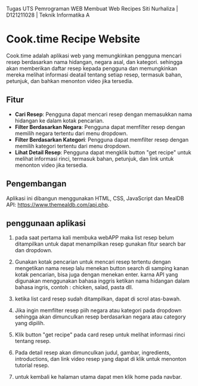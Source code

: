 Tugas UTS Pemrograman WEB
Membuat Web Recipes
Siti Nurhaliza | D121211028 | Teknik Informatika A

# Cook.time Recipe Website

Cook.time adalah aplikasi web yang memungkinkan pengguna mencari resep berdasarkan nama hidangan, negara asal, dan kategori. sehingga akan memberikan daftar resep kepada pengguna dan memungkinkan mereka melihat informasi deatail tentang setiap resep, termasuk bahan, petunjuk, dan bahkan menonton video jika tersedia.

## Fitur

- **Cari Resep**: Pengguna dapat mencari resep dengan memasukkan nama hidangan ke dalam kotak pencarian.
- **Filter Berdasarkan Negara**: Pengguna dapat memfilter resep dengan memilih negara tertentu dari menu dropdown.
- **Filter Berdasarkan Kategori**: Pengguna dapat memfilter resep dengan memilih kategori tertentu dari menu dropdown.
- **Lihat Detail Resep**: Pengguna dapat mengklik button "get recipe" untuk melihat informasi rinci, termasuk bahan, petunjuk, dan link untuk menonton video jika tersedia.

## Pengembangan

Aplikasi ini dibangun menggunakan HTML, CSS, JavaScript dan MealDB API: https://www.themealdb.com/api.php.

## penggunaan aplikasi

1. pada saat pertama kali membuka webAPP maka list resep belum ditampilkan untuk dapat menampilkan resep gunakan fitur search bar dan dropdown.

2. Gunakan kotak pencarian untuk mencari resep tertentu dengan mengetikan nama resep lalu menekan button search di samping kanan kotak pencarian, bisa juga dengan menekan enter. karna API yang digunakan menggunakan bahasa inggris ketikan nama hidangan dalam bahasa ingris, contoh : chicken, salad, pasta dll.

3. ketika list card resep sudah ditampilkan, dapat di scrol atas-bawah.

4. Jika ingin memfilter resep piih negara atau kategori pada dropdown sehingga akan dimunculkan resep berdasarkan negara atau category yang dipilih.

5. Klik button "get recipe" pada card resep untuk melihat informasi rinci tentang resep.

6. Pada detail resep akan dimunculkan judul, gambar, ingredients, introductions, dan link video resep yang dapat di klik untuk menonton tutorial resep.

7. untuk kembali ke halaman utama dapat men klik home pada navbar.


